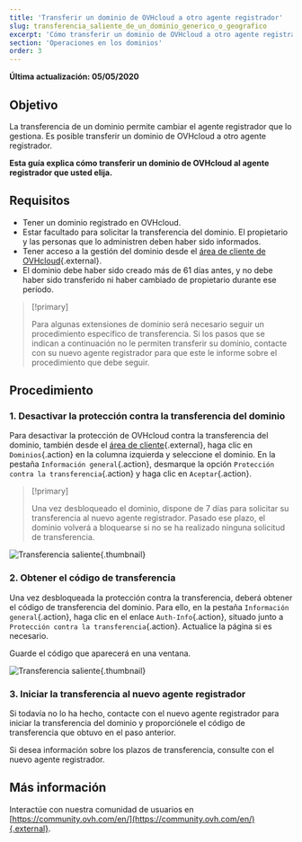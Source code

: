 ```yaml
---
title: 'Transferir un dominio de OVHcloud a otro agente registrador'
slug: transferencia_saliente_de_un_dominio_generico_o_geografico
excerpt: 'Cómo transferir un dominio de OVHcloud a otro agente registrador'
section: 'Operaciones en los dominios'
order: 3
---
```


**Última actualización: 05/05/2020**

## Objetivo

La transferencia de un dominio permite cambiar el agente registrador que lo gestiona. Es posible transferir un dominio de OVHcloud a otro agente registrador.

**Esta guía explica cómo transferir un dominio de OVHcloud al agente registrador que usted elija.**

## Requisitos
- Tener un dominio registrado en OVHcloud.
- Estar facultado para solicitar la transferencia del dominio. El propietario y las personas que lo administren deben haber sido informados.
- Tener acceso a la gestión del dominio desde el [área de cliente de OVHcloud](https://ca.ovh.com/auth/?action=gotomanager){.external}.
- El dominio debe haber sido creado más de 61 días antes, y no debe haber sido transferido ni haber cambiado de propietario durante ese período.

> [!primary]
>
> Para algunas extensiones de dominio será necesario seguir un procedimiento específico de transferencia. Si los pasos que se indican a continuación no le permiten transferir su dominio, contacte con su nuevo agente registrador para que este le informe sobre el procedimiento que debe seguir.
>

## Procedimiento

### 1. Desactivar la protección contra la transferencia del dominio

Para desactivar la protección de OVHcloud contra la transferencia del dominio, también desde el [área de cliente](https://ca.ovh.com/auth/?action=gotomanager){.external}, haga clic en `Dominios`{.action} en la columna izquierda y seleccione el dominio. En la pestaña `Información general`{.action}, desmarque la opción `Protección contra la transferencia`{.action} y haga clic en `Aceptar`{.action}.

> [!primary]
>
> Una vez desbloqueado el dominio, dispone de 7 días para solicitar su transferencia al nuevo agente registrador. Pasado ese plazo, el dominio volverá a bloquearse si no se ha realizado ninguna solicitud de transferencia.
>

![Transferencia saliente](images/outgoing-transfer-step2.png){.thumbnail}

### 2. Obtener el código de transferencia

Una vez desbloqueada la protección contra la transferencia, deberá obtener el código de transferencia del dominio. Para ello, en la pestaña `Información general`{.action}, haga clic en el enlace `Auth-Info`{.action}, situado junto a `Protección contra la transferencia`{.action}. Actualice la página si es necesario.

Guarde el código que aparecerá en una ventana.

![Transferencia saliente](images/outgoing-transfer-step3.png){.thumbnail}

### 3. Iniciar la transferencia al nuevo agente registrador

Si todavía no lo ha hecho, contacte con el nuevo agente registrador para iniciar la transferencia del dominio y proporciónele el código de transferencia que obtuvo en el paso anterior.

Si desea información sobre los plazos de transferencia, consulte con el nuevo agente registrador.

## Más información

Interactúe con nuestra comunidad de usuarios en [https://community.ovh.com/en/](https://community.ovh.com/en/){.external}.
